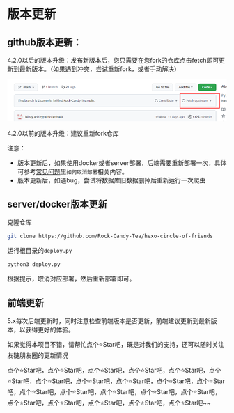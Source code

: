 # 版本更新

## github版本更新：

4.2.0以后的版本升级：发布新版本后，您只需要在您fork的仓库点击fetch即可更新到最新版本。（如果遇到冲突，尝试重新fork，或者手动解决）

![img.png](img.png)

4.2.0以前的版本升级：建议重新fork仓库

注意：

- 版本更新后，如果使用docker或者server部署，后端需要重新部署一次，具体可参考[常见问题](problems)里`如何取消部署`相关内容。
- 版本更新后，如遇bug，尝试将数据库旧数据删掉后重新运行一次爬虫

## server/docker版本更新

克隆仓库

```bash
git clone https://github.com/Rock-Candy-Tea/hexo-circle-of-friends
```

运行根目录的`deploy.py`

```bash
python3 deploy.py
```

根据提示，取消对应部署，然后重新部署即可。

## 前端更新

5.x每次后端更新时，同时注意检查前端版本是否更新，前端建议更新到最新版本，以获得更好的体验。





如果觉得本项目不错，请帮忙点个⭐Star吧，既是对我们的支持，还可以随时关注友链朋友圈的更新情况

点个⭐Star吧，点个⭐Star吧，点个⭐Star吧，点个⭐Star吧，点个⭐Star吧，点个⭐Star吧，点个⭐Star吧，点个⭐Star吧，点个⭐Star吧，点个⭐Star吧，点个⭐Star吧，点个⭐Star吧，点个⭐Star吧，点个⭐Star吧，点个⭐Star吧，点个⭐Star吧，点个⭐Star吧，点个⭐Star吧，点个⭐Star吧，点个⭐Star吧，点个⭐Star吧~~